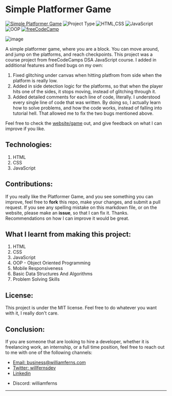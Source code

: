# Simple Platformer Game

[![Simple Platformer Game](https://img.shields.io/badge/Simple_Platformer_Game-purple)](https://oop-platformer-game-2nftpakni-williamferns1s-projects.vercel.app/)
![Project Type](https://img.shields.io/badge/Project_Type:-Course_Project-orange)
![HTML,CSS](https://img.shields.io/badge/HTML-CSS-blue)
![JavaScript](https://img.shields.io/badge/JavaScript-purple)
![OOP](https://img.shields.io/badge/OOP-red)
[![freeCodeCamp](https://img.shields.io/badge/freeCodeCamp:_JavaScript_Algorithms_and_Data_Structures_(Beta)-red)](https://www.freecodecamp.org/learn/javascript-algorithms-and-data-structures-v8/)

![image](https://github.com/WilliamFerns1/oop-platformer-game-js/assets/141557971/255c42fa-75a2-4b0e-bd78-71bedd123b5f)

A simple platformer game, where you are a block. You can move around, and jump on the platforms, and reach checkpoints. This project was a course project from freeCodeCamps DSA JavaScript course. I added in additional features and fixed bugs on my own:

1. Fixed glitching under canvas when hitting platfrom from side when the platform is really low.
2. Added in side detection logic for the platforms, so that when the player hits one of the sides, it stops moving, instead of glitching through it.
3. Added detailed comments for each line of code, literally. I understood every single line of code that was written. By doing so, I actually learn how to solve problems, and how the code works, instead of falling into tutorial hell. That allowed me to fix the two bugs mentioned above.

Feel free to check the <a href="https://oop-platformer-game-2nftpakni-williamferns1s-projects.vercel.app/" target="_blank">website/game</a> out, and give feedback on what I can improve if you like.

## Technologies:
1. HTML
2. CSS
3. JavaScript

## Contributions:
If you really like the Platformer Game, and you see something you can improve, feel free to **fork** this repo, make your changes, and submit a pull request. If you see any spelling mistake on this markdown file, or on the website, please make an **issue**, so that I can fix it. Thanks. Recommendations on how I can improve it would be great.

## What I learnt from making this project:
1. HTML
2. CSS
3. JavaScript
4. OOP - Object Oriented Programming
4. Mobile Responsiveness
5. Basic Data Structures And Algorithms
6. Problem Solving Skills

## License:
This project is under the MIT license. Feel free to do whatever you want with it, I really don't care.

## Conclusion:
If you are someone that are looking to hire a developer, whether it is freelancing work, an internship, or a full time position, feel free to reach out to me with one of the following channels: 

<ul>
  <li>
    <a target="_blank" href="mailto:business@williamferns.com">Email: business@williamferns.com</a>
  </li>
  <li>
    <a target="_blank" href="https://twitter.com/willfernsdev">Twitter: willfernsdev</a>  
  </li>
  <li>
    <a target="_blank" href="https://www.linkedin.com/in/william-ferns-12670a2b6/">Linkedin</a>
  <li>
    <p>Discord: williamferns</p>
  </li>
</ul>

---
